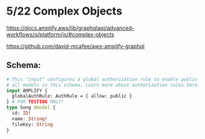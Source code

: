 # 5/22 Complex Objects

https://docs.amplify.aws/lib/graphqlapi/advanced-workflows/q/platform/js/#complex-objects

https://github.com/david-mcafee/aws-amplify-graphql

## Schema:

```graphql
# This "input" configures a global authorization rule to enable public access to
# all models in this schema. Learn more about authorization rules here: https://docs.amplify.aws/cli/graphql/authorization-rules
input AMPLIFY {
  globalAuthRule: AuthRule = { allow: public }
} # FOR TESTING ONLY!
type Song @model {
  id: ID!
  name: String!
  fileKey: String
}
```
